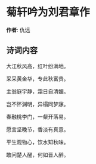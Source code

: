 # 菊轩吟为刘君章作

**作者**: 仇远

## 诗词内容

大江秋风高，红叶纷满地。

采采黄金华，专此秋富贵。

主翁庭宇静，霜日自清媚。

岂不怀渊明，异榻同梦寐。

春融桃李门，一粲开落易。

愿言坚晚节，香淡有真意。

平生观物心，饮水知秋味。

敢问楚人醒，何如晋人醉。

